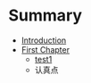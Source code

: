 # Summary

* [Introduction](README.md)
* [First Chapter](chapter1.md)
   * [test1](test1.md)
   * 认真点

